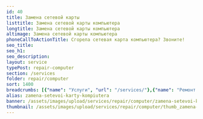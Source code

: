 ```yaml
---
id: 40
title: Замена сетевой карты
listtitle: Замена сетевой карты компьютера
longtitle: Замена сетевой карты компьютера
altimage: Замена сетевой карты компьютера
phoneCallToActionTitle: Сгорела сетевая карта компьютера? Звоните!
seo_title: 
seo_h1: 
seo_description: 
layout: service
typePost: repair-computer
section: /services
folder: repair/computer
sort: 1400
breadcrumbs: [{"name": "Услуги", "url": "/services/"},{"name": "Ремонт устройств", "url": "/services/repair/"},{"name": "Компьютер", "url": "/services/repair/computer/"}]
alias: zamena-setevoi-karty-kompiutera
banner: /assets/images/upload/services/repair/computer/zamena-setevoi-karty-kompiutera.jpg
thumbnail: /assets/images/upload/services/repair/computer/thumb_zamena-setevoi-karty-kompiutera.jpg
---
```

